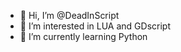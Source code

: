 - 👋 Hi, I’m @DeadInScript
- 👀 I’m interested in LUA and GDscript
- 🌱 I’m currently learning Python
<!---
DeadInScript/DeadInScript is a ✨ special ✨ repository because its `README.md` (this file) appears on your GitHub profile.
You can click the Preview link to take a look at your changes.
--->
